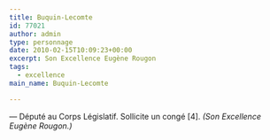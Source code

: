 ```yaml
---
title: Buquin-Lecomte
id: 77021
author: admin
type: personnage
date: 2010-02-15T10:09:23+00:00
excerpt: Son Excellence Eugène Rougon
tags:
  - excellence
main_name: Buquin-Lecomte

---
```

— Député au Corps Législatif. Sollicite un congé [4]. _(Son Excellence Eugène Rougon.)_